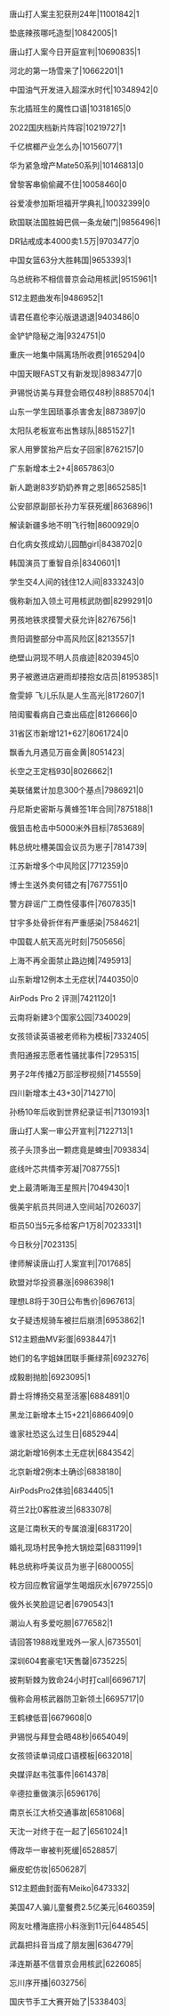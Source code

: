 唐山打人案主犯获刑24年|11001842|1

垫底辣孩哪吒造型|10842005|1

唐山打人案今日开庭宣判|10690835|1

河北的第一场雪来了|10662201|1

中国油气开发进入超深水时代|10348942|0

东北插班生的魔性口语|10318165|0

2022国庆档新片阵容|10219727|1

千亿槟榔产业怎么办|10156077|1

华为紧急增产Mate50系列|10146813|0

曾黎客串偷偷藏不住|10058460|0

谷爱凌参加斯坦福开学典礼|10032399|0

欧国联法国胜姆巴佩一条龙破门|9856496|1

DR钻戒成本4000卖1.5万|9703477|0

中国女篮63分大胜韩国|9653393|1

乌总统称不相信普京会动用核武|9515961|1

S12主题曲发布|9486952|1

请君任嘉伦李沁版退退退|9403486|0

金铲铲隐秘之海|9324751|0

重庆一地集中隔离场所收费|9165294|0

中国天眼FAST又有新发现|8983477|0

尹锡悦访美与拜登会晤仅48秒|8885704|1

山东一学生因琐事杀害舍友|8873897|0

太阳队老板宣布出售球队|8851527|1

家人用箩筐抬产后女子回家|8762157|0

广东新增本土2+4|8657863|0

新人跪谢83岁奶奶养育之恩|8652585|1

公安部原副部长孙力军获死缓|8636896|1

解读新疆多地不明飞行物|8600929|0

白化病女孩成幼儿园酷girl|8438702|0

韩国演员丁重智自杀|8340601|1

学生交4人间的钱住12人间|8333243|0

俄称新加入领土可用核武防御|8299291|0

男孩地铁求摸警犬获允许|8276756|1

贵阳调整部分中高风险区|8213557|1

绝壁山洞现不明人员痕迹|8203945|0

男子被邀进店避雨却搂抱女店员|8195385|1

詹雯婷 飞儿乐队是人生高光|8172607|1

陪闺蜜看病自己查出癌症|8126666|0

31省区市新增121+627|8061724|0

飘香九月遇见万亩金黄|8051423|

长空之王定档930|8026662|1

美联储累计加息300个基点|7986921|0

丹尼斯史密斯与黄蜂签1年合同|7875188|1

俄狙击枪击中5000米外目标|7853689|

韩总统吐槽美国会议员为崽子|7814739|

江苏新增多个中风险区|7712359|0

博士生送外卖何错之有|7677551|0

警方辟谣广工商性侵事件|7607835|1

甘宇多处骨折伴有严重感染|7584621|

中国载人航天高光时刻|7505656|

上海不再全面禁止路边摊|7495913|

山东新增12例本土无症状|7440350|0

AirPods Pro 2 评测|7421120|1

云南将新建3个国家公园|7340029|

女孩领读英语被老师称为模板|7332405|

贵阳通报志愿者性骚扰事件|7295315|

男子2年传播2万部淫秽视频|7145559|

四川新增本土43+30|7142710|

孙杨10年后收到世界纪录证书|7130193|1

唐山打人案一审公开宣判|7122713|1

孩子头顶多出一颗痣竟是蜱虫|7093834|

底线叶芯共情李芳凝|7087755|1

史上最清晰海王星照片|7049430|1

俄美宇航员共同进入空间站|7026037|

柜员50当5元多给客户1万8|7023331|1

今日秋分|7023135|

律师解读唐山打人案宣判|7017685|

欧盟对华投资暴涨|6986398|1

理想L8将于30日公布售价|6967613|

女子疑违规骑车被拦后崩溃|6953862|1

S12主题曲MV彩蛋|6938447|1

她们的名字姐妹团联手撕绿茶|6923276|

成毅剧抛脸|6923095|1

爵士将博扬交易至活塞|6884891|0

黑龙江新增本土15+221|6866409|0

谁家社恐这么过生日|6852944|

湖北新增16例本土无症状|6843542|

北京新增2例本土确诊|6838180|

AirPodsPro2体验|6834405|1

荷兰2比0客胜波兰|6833078|

这是江南秋天的专属浪漫|6831720|

婚礼现场村民争抢大锅烩菜|6831199|1

韩总统称呼美议员为崽子|6800055|

校方回应教官逼学生喝烟灰水|6797255|0

俄外长笑脸逗记者|6790543|1

潮汕人有多爱吃朥|6776582|1

请回答1988戏里戏外一家人|6735501|

深圳604套豪宅1天售罄|6735225|

披荆斩棘为致命24小时打call|6696717|

俄称会用核武器防卫新领土|6695717|0

王鹤棣低音|6679608|0

尹锡悦与拜登会晤48秒|6654049|

女孩领读单词成口语模板|6632018|

央媒评赵韦弦事件|6614378|

辛德拉重做演示|6596176|

南京长江大桥交通事故|6581068|

天沈一对终于在一起了|6561024|1

傅政华一审被判死缓|6528857|

癞皮蛇仿妆|6506287|

S12主题曲封面有Meiko|6473332|

美国47人骗儿童餐费2.5亿美元|6460359|

网友吐槽海底捞小料涨到11元|6448545|

武磊把抖音当成了朋友圈|6364779|

泽连斯基不信普京会用核武|6226085|

忘川序开播|6032756|

国庆节手工大赛开始了|5338403|

